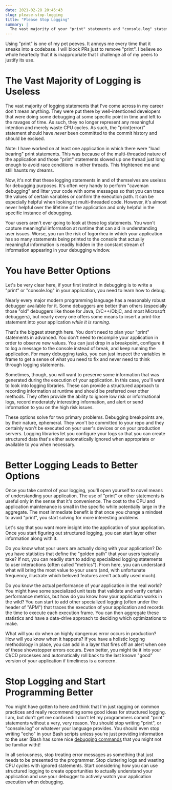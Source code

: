 ```yaml
---
date: 2021-02-28 20:45:43
slug: please-stop-logging
title: "Please Stop Logging"
summary: |
  The vast majority of your "print" statements and "console.log" statements are useless.  Stop that.
---
```

Using "print" is one of my pet peeves.  It annoys me every time that it sneaks into a codebase.  I will block PRs just to remove "print".  I believe so whole heartedly that it is inappropriate that I challenge all of my peers to justify its use.

# The Vast Majority of Logging is Useless

The vast majority of logging statements that I've come across in my career don't mean anything.  They were put there by well-intentioned developers that were doing some debugging at some specific point in time and left to the ravages of time.  As such, they no longer represent any meaningful intention and merely waste CPU cycles.  As such, the "print(error)" statement should have *never* been committed to the commit history and should be excised.

Note: I have worked on at least one application in which there were "load bearing" print statements.  This was because of the multi-threaded nature of the application and those "print" statements slowed up one thread just long enough to avoid race conditions in other threads.  This frightened me and still haunts my dreams.

Now, it's not that these logging statements in and of themselves are useless for debugging purposes.  It's often very handy to perform "caveman debugging" and litter your code with some messages so that you can trace the values of certain variables or confirm the execution path.  It can be especially helpful when looking at multi-threaded code.  However, it's almost never helpful over the lifetime of the application and only helpful in the specific instance of debugging.

Your users aren't ever going to look at these log statements.  You won't capture meaningful information at runtime that can aid in understanding user issues.  Worse, you run the risk of logorrhea in which your application has so many statements being printed to the console that actually meaningful information is readily hidden in the constant stream of information appearing in your debugging window.

# You have Better Options

Let's be very clear here, if your first instinct in debugging is to write a "print" or "console.log" in your application, you need to learn how to debug.

Nearly every major modern programming language has a reasonably robust debugger available for it.  Some debuggers are better than others (especially those "old" debuggers like those for Java, C/C++/ObjC, and most Microsoft debuggers), but nearly every one offers some means to insert a print-like statement into your application *while it is running*.

That's the biggest strength here.  You don't need to plan your "print" statements in advanced.  You don't need to recompile your application in order to observe new values.  You can just drop in a breakpoint, configure it to log a message to the console instead of break, and keep running the application.  For many debugging tasks, you can just inspect the variables in frame to get a sense of what you need to fix and never need to think through logging statements.

Sometimes, though, you will want to preserve some information that was generated during the execution of your application.  In this case, you'll want to look into logging libraries.  These can provide a structured approach to recording information at runtime and should be preferred over other methods.  They often provide the ability to ignore low risk or informational logs, record moderately interesting information, and alert or send information to you on the high risk issues.

These options solve for two primary problems.  Debugging breakpoints are, by their nature, ephemeral.  They won't be committed to your repo and they certainly won't be executed on your user's devices or on your production servers.  Logging libraries let you configure your logs so that you can create structured data that's either automatically ignored when appropriate or available to you when necessary.

# Better Logging Leads to Better Options

Once you take control of your logging, you'll open yourself to novel means of understanding your application.  The use of "print" or other statements is useful only in the sense that it's convenience.  The cost to the CPU and application maintenance is small in the specific while potentially large in the aggregate.  The most immediate benefit is that once you change a mindset to avoid "print", you start solving for more interesting problems.

Let's say that you want more insight into the application of your application.  Once you start figuring out structured logging, you can start layer other information along with it.

Do you know what your users are actually doing with your application?  Do you have statistics that define the "golden path" that your users typically take?  If not, you can readily start to adding specialized logging statements to user interactions (often called "metrics").  From here, you can understand what will bring the most value to your users (and, with unfortunate frequency, illustrate which beloved features aren't actually used much).

Do you know the actual performance of your application in the real world?  You might have some specialized unit tests that validate and verify certain performance metrics, but how do you know how your application works in the wild?  You can start to add other specialized logging (often under the header of "APM") that traces the execution of your application and records the time to execute each execution frame.  You can then aggregate these statistics and have a data-drive approach to deciding which optimizations to make.

What will you do when an highly dangerous error occurs in production?  How will you know when it happens?  If you have a holistic logging methodology in place, you can add in a layer that fires off an alert when one of these showstopper errors occurs.  Even better, you might tie it into your CI/CD processes and automatically roll back to the last known "good" version of your application if timeliness is a concern.

# Stop Logging and Start Programming Better

 You might have gotten to here and think that I'm just ragging on common practices and really recommending some good ideas for structured logging.  I am, but don't get me confused: I don't let my programmers commit "print" statements without a very, very reason.  You should stop writing "print", or "console.log" or whatever your language provides.  You should even stop writing "echo" in your Bash scripts unless you're just providing information to the user (Bash has some nice [debugging commands](https://tldp.org/LDP/Bash-Beginners-Guide/html/sect_02_03.html) that you might not be familiar with)!

 In all seriousness, stop treating error messages as something that just needs to be presented to the programmer.  Stop cluttering logs and wasting CPU cycles with ignored statements.  Start considering how you can use structured logging to create opportunities to actually understand your application and use your debugger to actively watch your application execution when debugging.
